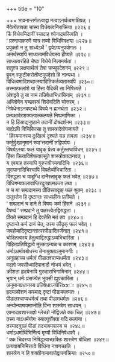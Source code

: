 +++
title = "10"

+++
भावनान्तर्गतत्वाद्वा मत्वाऽनर्थत्वमाक्षिपत् ।  
नैवेत्येतावता चास्य विधेयत्वनिराक्रिया ॥२२६॥  
किं विधेयमिदानीं स्यादाह श्येनादयस्त्विति ।  
‘ प्रश्नापाकरणॆ चात्र तव्यो विधिविवक्षया ॥२२७॥  
प्रयुक्तो न तु साध्येऽर्थे ’ द्वयेऽप्यनुपयोगतः ।  
अनर्थस्यापि साध्यत्वमविधेयस्य हीष्यते ॥२२८॥  
साध्यत्वरहिते चेष्टा विधेये नित्यमर्थता ।  
शतुश्च लक्षणार्थत्वं तेषां चाप्युपदेशनम् ॥२२९॥  
ब्रुवन् स्फुटीकरोतीष्टमुपदेशो हि नान्यथा ।  
विधित्वमादिशब्दात्स्यादितिकर्तव्यतास्वपि ॥२३०॥  
तस्मात्फलांशे या हिंसा वैदिकी सा निषिध्यते ।  
अंशद्वये तु या नाम तन्निषेधाभिधायिनाम् ॥२३१॥  
अविशेषेण यच्छास्त्रं शिरोवदिति चोत्तरम् ।  
निषेधेनाऽनवष्टब्धे विषये न ह्यनर्थता ॥२३२॥  
प्रत्यक्षादेरशक्यत्वात्कल्प्यते निष्प्रमाणिका ।  
न हि हिंसाद्यनुष्ठाने तदानीं दोषदर्शनम् ॥२३३॥  
बाह्येऽपि विचिकित्सा तु शास्त्रादेवोपजायते ।  
‘ हिंस्यमानस्य दुःखित्वं दृश्यते यन्न तावता ॥२३४॥  
कर्तुर्दुःखानुमानं स्या’त्तदानीं तद्विपर्ययः ।  
विषयेऽस्याः फलं यादृक् प्रेत्य कर्तुस्तथाविधम् ॥२३५॥  
हिंसा क्रियाविशेषत्वात्सूते शास्त्रोक्तदानवत् ।  
य एवमाह तस्यापि गुरुस्त्रीगमनादिभिः ॥२३६॥  
सुरापानादिभिश्चापि विपक्षैर्व्यभिचारिता ।  
विरुद्धता च यादृग्धि दानैस्तादृक् फलं भवेत् ॥२३७॥  
विधिगम्यफलावाप्तिरदुःखात्मकता तथा ।  
न च या सम्प्रदानस्य प्रीतिस्तादृक् फलं श्रुतम् ॥२३८॥  
दातुस्तेन हि दृष्टान्तः साध्यहीनः प्रतीयते ।  
‘ सम्प्रदानं च दाने ते विषयः कर्म हिंसने ॥२३९॥  
वैषम्यं ’ सम्प्रदाने तु पक्षस्त्वेतद्विरुद्धता ।  
प्रीयते सम्प्रदानं हि देवतेति मतं तव ॥२४०॥  
दृष्टान्ते कर्म दानं चेत्, तस्य कीदृक् फलं भवेत् ।  
जपहोमादिदृष्टान्तात्परपीडादिवर्जनात् ॥२४१॥  
चोदितत्वस्य हेतुत्वाद्विरुद्धाऽव्यभिचारिता ।  
विहितप्रतिषिद्धत्वे मुत्त्काऽन्यन्न च कारणम् ॥२४२॥  
धर्माऽधर्मावबोधस्य तेनायुक्ताऽनुमानगीः ।  
अनुग्रहाच्च धर्मत्वं पीडातश्चाप्यधर्मता ॥२४३॥  
वदतो जपसीध्वादिपानादौ नोभयं भवेत् ।  
क्रीशता हृदयेनापि गुरुदाराभिगामिनाम् ॥२४४॥  
भूयान् धर्मः प्रसज्येत भूयसी ह्युपकारिता ।  
अनुमानप्रधानस्य प्रतिषेधाऽनपेत्तिxxः ॥२४५॥  
हृदयक्रोशनं कस्माद् दृष्टां पीडामपश्यतः ।  
पीडातश्चाप्यधर्मत्वं तथा पीडामधर्मतः ॥२४६॥  
अन्योन्याश्रयमाप्नोति विना शास्त्रेण साधयन् ।  
एवमादावशास्त्रज्ञो म्लेच्छो नोद्विजते क्क चित् ॥२४७॥  
तस्य नाऽधर्मयोगः स्यात्पूर्वोक्ता यदि कल्पना ।  
तस्मादनुग्रहं पीडां तदभावमपास्य च ॥२४८॥  
धर्माऽधर्मार्थिभिर्नित्यं मृग्यौ विधिनिषेधकौ ।  
‘ क्क चिदस्या निषिद्धत्वाच्छक्तिः शास्त्रेण बोधिता ॥२४९॥  
प्रत्यवायनिमित्तत्वे विधिना नापगच्छति ।  
शास्त्रेण न हि शक्तीनामावापोद्वापनक्रियाः ॥२५०॥  
    
